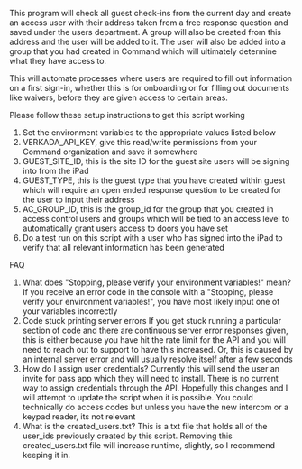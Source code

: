 This program will check all guest check-ins from the current day and create an access user with their address
taken from a free response question and saved under the users department. A group will also be created from this
address and the user will be added to it. The user will also be added into a group that you had created in Command
which will ultimately determine what they have access to.

This will automate processes where users are required to fill out information on a first sign-in, whether this is for
onboarding or for filling out documents like waivers, before they are given access to certain areas.

Please follow these setup instructions to get this script working

1. Set the environment variables to the appropriate values listed below
2. VERKADA_API_KEY, give this read/write permissions from your Command organization and save it somewhere
3. GUEST_SITE_ID, this is the site ID for the guest site users will be signing into from the iPad
4. GUEST_TYPE, this is the guest type that you have created within guest which will require an open ended response
question to be created for the user to input their address
5. AC_GROUP_ID, this is the group_id for the group that you created in access control users and groups which
will be tied to an access level to automatically grant users access to doors you have set
6. Do a test run on this script with a user who has signed into the iPad to verify that all relevant information has
been generated

FAQ
1. What does "Stopping, please verify your environment variables!" mean?
    If you receive an error code in the console with a "Stopping, please verify your environment variables!", you have
    most likely input one of your variables incorrectly
2. Code stuck printing server errors
    If you get stuck running a particular section of code and there are continuous server error responses given, this
    is either because you have hit the rate limit for the API and you will need to reach out to support to have this
    increased. Or, this is caused by an internal server error and will usually resolve itself after a few seconds
3. How do I assign user credentials?
    Currently this will send the user an invite for pass app which they will need to install. There is no current way
    to assign credentials through the API. Hopefully this changes and I will attempt to update the script when it
    is possible. You could technically do access codes but unless you have the new intercom or a keypad reader, its not
    relevant
4. What is the created_users.txt?
    This is a txt file that holds all of the user_ids previously created by this script. Removing this created_users.txt
    file will increase runtime, slightly, so I recommend keeping it in.